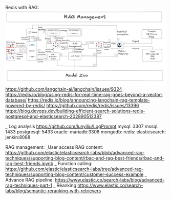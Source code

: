 Redis with RAG: ![alt text](image.png)
    https://github.com/langchain-ai/langchain/issues/9324
    https://redis.io/blog/using-redis-for-real-time-rag-goes-beyond-a-vector-database/
    https://redis.io/blog/announcing-langchain-rag-template-powered-by-redis/
https://github.com/redis/redis/issues/13396
https://blog.devops.dev/building-efficient-search-solutions-redis-postgresql-and-elasticsearch-202890512387

_ Log analysis
https://github.com/lunyiliu/LogPrompt
mysql: 3307
mssql: 1433
postgresql: 5433
oracle:
mariadb:3308
mongodb:
redis:
elasticsearch:
jenkin:8088

RAG management:
    _User access RAG content: https://github.com/elastic/elasticsearch-labs/blob/advanced-rag-techniques/supporting-blog-content/rbac-and-rag-best-friends/rbac-and-rag-best-friends.ipynb
    _ Function calling: https://github.com/elastic/elasticsearch-labs/tree/advanced-rag-techniques/supporting-blog-content/customer-success-example
    _ Advance RAG pipeline: https://www.elastic.co/search-labs/blog/advanced-rag-techniques-part-1
    _ Rẻanking https://www.elastic.co/search-labs/blog/semantic-reranking-with-retrievers